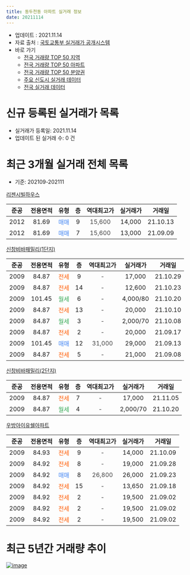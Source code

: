 ```yaml
---
title: 동두천동 아파트 실거래 정보
date: 20211114
---
```


* 업데이트 : 2021.11.14
* 자료 출처 : [국토교통부 실거래가 공개시스템](http://rt.molit.go.kr)
* 바로 가기
    * [전국 거래량 TOP 50 지역](https://apt-info.github.io/apt-trade-info/tr)
    * [전국 거래량 TOP 50 아파트](https://apt-info.github.io/apt-trade-info/ta)
    * [전국 거래량 TOP 50 분양권](https://apt-info.github.io/apt-trade-info/tb)
    * [주요 신도시 실거래 데이터](https://apt-info.github.io/apt-trade-info/newtown)
    * [전국 실거래 데이터](https://apt-info.github.io/apt-trade-info/all)



<script async src="https://pagead2.googlesyndication.com/pagead/js/adsbygoogle.js"></script>
<!-- 기본광고 -->
<ins class="adsbygoogle"
     style="display:block"
     data-ad-client="ca-pub-1142216861245946"
     data-ad-slot="4805727019"
     data-ad-format="auto"
     data-full-width-responsive="true"></ins>
<script>
     (adsbygoogle = window.adsbygoogle || []).push({});
</script>


# 신규 등록된 실거래가 목록

* 실거래가 등록일: 2021.11.14
* 업데이트 된 실거래 수: 0 건




<script async src="https://pagead2.googlesyndication.com/pagead/js/adsbygoogle.js"></script>
<!-- 기본광고 -->
<ins class="adsbygoogle"
     style="display:block"
     data-ad-client="ca-pub-1142216861245946"
     data-ad-slot="4805727019"
     data-ad-format="auto"
     data-full-width-responsive="true"></ins>
<script>
     (adsbygoogle = window.adsbygoogle || []).push({});
</script>


# 최근 3개월 실거래 전체 목록
* 기준: 202109-202111


[리젠시빌하우스](https://search.naver.com/search.naver?query=%EB%A6%AC%EC%A0%A0%EC%8B%9C%EB%B9%8C%ED%95%98%EC%9A%B0%EC%8A%A4)

|준공|전용면적|유형|층|역대최고가|실거래가|거래일|
|:---:|:---:|:---:|:---:|:---:|:---:|:---:|
|2012|81.69|<span style="color:#4285F3">매매</span>|9|<span style="color:#444444">15,600</span>|14,000|21.10.13|
|2012|81.69|<span style="color:#4285F3">매매</span>|7|<span style="color:#444444">15,600</span>|13,000|21.09.09|

[신창비바패밀리(1단지)](https://search.naver.com/search.naver?query=%EC%8B%A0%EC%B0%BD%EB%B9%84%EB%B0%94%ED%8C%A8%EB%B0%80%EB%A6%AC%281%EB%8B%A8%EC%A7%80%29)

|준공|전용면적|유형|층|역대최고가|실거래가|거래일|
|:---:|:---:|:---:|:---:|:---:|:---:|:---:|
|2009|84.87|<span style="color:#FF5A00">전세</span>|9|<span style="color:#444444">-</span>|17,000|21.10.29|
|2009|84.87|<span style="color:#FF5A00">전세</span>|14|<span style="color:#444444">-</span>|12,600|21.10.23|
|2009|101.45|<span style="color:#34A853">월세</span>|6|<span style="color:#444444">-</span>|4,000/80|21.10.20|
|2009|84.87|<span style="color:#FF5A00">전세</span>|13|<span style="color:#444444">-</span>|20,000|21.10.10|
|2009|84.87|<span style="color:#34A853">월세</span>|3|<span style="color:#444444">-</span>|2,000/70|21.10.08|
|2009|84.87|<span style="color:#FF5A00">전세</span>|2|<span style="color:#444444">-</span>|20,000|21.09.17|
|2009|101.45|<span style="color:#4285F3">매매</span>|12|<span style="color:#444444">31,000</span>|29,000|21.09.13|
|2009|84.87|<span style="color:#FF5A00">전세</span>|5|<span style="color:#444444">-</span>|21,000|21.09.08|

[신창비바패밀리(2단지)](https://search.naver.com/search.naver?query=%EC%8B%A0%EC%B0%BD%EB%B9%84%EB%B0%94%ED%8C%A8%EB%B0%80%EB%A6%AC%282%EB%8B%A8%EC%A7%80%29)

|준공|전용면적|유형|층|역대최고가|실거래가|거래일|
|:---:|:---:|:---:|:---:|:---:|:---:|:---:|
|2009|84.87|<span style="color:#FF5A00">전세</span>|7|<span style="color:#444444">-</span>|17,000|21.11.05|
|2009|84.87|<span style="color:#34A853">월세</span>|4|<span style="color:#444444">-</span>|2,000/70|21.10.20|

[우방아이유쉘아파트](https://search.naver.com/search.naver?query=%EC%9A%B0%EB%B0%A9%EC%95%84%EC%9D%B4%EC%9C%A0%EC%89%98%EC%95%84%ED%8C%8C%ED%8A%B8)

|준공|전용면적|유형|층|역대최고가|실거래가|거래일|
|:---:|:---:|:---:|:---:|:---:|:---:|:---:|
|2009|84.93|<span style="color:#FF5A00">전세</span>|9|<span style="color:#444444">-</span>|14,000|21.10.09|
|2009|84.92|<span style="color:#FF5A00">전세</span>|8|<span style="color:#444444">-</span>|19,000|21.09.28|
|2009|84.92|<span style="color:#4285F3">매매</span>|8|<span style="color:#444444">26,800</span>|26,000|21.09.23|
|2009|84.92|<span style="color:#FF5A00">전세</span>|15|<span style="color:#444444">-</span>|13,650|21.09.18|
|2009|84.92|<span style="color:#FF5A00">전세</span>|2|<span style="color:#444444">-</span>|19,500|21.09.02|
|2009|84.92|<span style="color:#FF5A00">전세</span>|2|<span style="color:#444444">-</span>|19,500|21.09.02|
|2009|84.92|<span style="color:#FF5A00">전세</span>|2|<span style="color:#444444">-</span>|19,500|21.09.02|



<script async src="https://pagead2.googlesyndication.com/pagead/js/adsbygoogle.js"></script>
<!-- 기본광고 -->
<ins class="adsbygoogle"
     style="display:block"
     data-ad-client="ca-pub-1142216861245946"
     data-ad-slot="4805727019"
     data-ad-format="auto"
     data-full-width-responsive="true"></ins>
<script>
     (adsbygoogle = window.adsbygoogle || []).push({});
</script>


# 최근 5년간 거래량 추이


<div style="width:100%;">
    <canvas id="deal_progress" height="200"></canvas>
</div>

<script>
new Chart(document.getElementById("deal_progress"), {
    type: 'line',
    data: {
        labels: ['16.01','16.02','16.03','16.04','16.05','16.06','16.07','16.08','16.09','16.10','16.11','16.12','17.01','17.02','17.03','17.04','17.05','17.06','17.07','17.08','17.09','17.10','17.11','17.12','18.01','18.02','18.03','18.04','18.05','18.06','18.07','18.08','18.09','18.10','18.11','18.12','19.01','19.02','19.03','19.04','19.05','19.06','19.07','19.08','19.09','19.10','19.11','19.12','20.01','20.02','20.03','20.04','20.05','20.06','20.07','20.08','20.09','20.10','20.11','20.12','21.01','21.02','21.03','21.04','21.05','21.06','21.07','21.08','21.09','21.10','21.11'],
        datasets: [{
            label: '매매/분양권',
            data: [4,6,5,8,11,7,10,11,9,10,5,4,3,2,11,5,2,7,9,5,9,4,1,1,3,6,5,4,4,2,4,2,7,3,5,1,8,4,2,4,3,3,7,7,4,8,8,3,4,3,7,3,7,5,4,6,7,5,10,14,31,19,11,17,3,8,0,9,3,1,0],
            borderColor: "rgba(66, 133, 243, 1)",
            backgroundColor: "rgba(66, 133, 243, 0.05)",
            borderWidth: 1,
            pointRadius: 0,
            fill: false,
            lineTension: 0
        },{
            label: '전/월세',
            data: [9,6,6,6,3,6,4,8,10,6,3,5,4,6,6,0,4,4,4,4,2,6,4,5,1,2,3,4,4,8,4,7,4,7,7,5,9,0,6,3,6,4,13,6,3,2,5,3,4,3,6,1,4,4,7,2,4,4,6,3,10,6,10,4,4,4,6,9,7,7,1],
            borderColor: "rgba(255, 90, 0, 1)",
            backgroundColor: "rgba(255, 90, 0, 0.05)",
            borderWidth: 1,
            pointRadius: 0,
            fill: false,
            lineTension: 0
        },{
            label: '합계',
            data: [13,12,11,14,14,13,14,19,19,16,8,9,7,8,17,5,6,11,13,9,11,10,5,6,4,8,8,8,8,10,8,9,11,10,12,6,17,4,8,7,9,7,20,13,7,10,13,6,8,6,13,4,11,9,11,8,11,9,16,17,41,25,21,21,7,12,6,18,10,8,1],
            borderColor: "rgba(0, 0, 0, 1)",
            backgroundColor: "rgba(0, 0, 0, 0.03)",
            borderWidth: 0.1,
            pointRadius: 0,
            fill: true,
            lineTension: 0
        }
        ]
    },
    options: {
        responsive: true,
        title: {
            display: false
        },
        tooltips: {
            mode: 'index',
            intersect: false
        },
        hover: {
            mode: 'nearest',
            intersect: true
        },
        scales: {
            xAxes: [{
                display: true,
                scaleLabel: {
                    display: true,
                    labelString: '년/월'
                }
            }],
            yAxes: [{
                display: true,
                ticks: {
                    suggestedMin: 0,
                },
                scaleLabel: {
                    display: true,
                    labelString: '실거래 수'
                }
            }]
        }
    }
});

</script>


[![image](https://apt-info.github.io/images/2020-01-03-apt-trade-info/1024x500.png)](https://play.google.com/store/apps/details?id=com.aptinfo.apttradeinfo)

